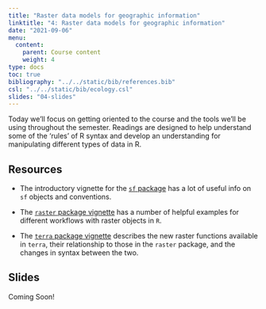 ```yaml
---
title: "Raster data models for geographic information"
linktitle: "4: Raster data models for geographic information"
date: "2021-09-06"
menu:
  content:
    parent: Course content
    weight: 4
type: docs
toc: true
bibliography: "../../static/bib/references.bib"
csl: "../../static/bib/ecology.csl"
slides: "04-slides"
---
```


Today we’ll focus on getting oriented to the course and the tools we’ll be using throughout the semester. Readings are designed to help understand some of the ‘rules’ of R syntax and develop an understanding for manipulating different types of data in R.

## Resources

-   <i class="fas fa-external-link-square-alt"></i> The introductory vignette for the [`sf` package](https://r-spatial.github.io/sf/articles/sf1.html) has a lot of useful info on `sf` objects and conventions.

-   <i class="fas fa-book"></i> The [`raster` package vignette](/static/docs/RasterPackage.pdf) has a number of helpful examples for different workflows with raster objects in `R`.

-   <i class="fas fa-external-link-square-alt"></i> The [`terra` package vignette](https://rspatial.org/terra/pkg/1-introduction.html#) describes the new raster functions available in `terra`, their relationship to those in the `raster` package, and the changes in syntax between the two.

## Slides

Coming Soon!
